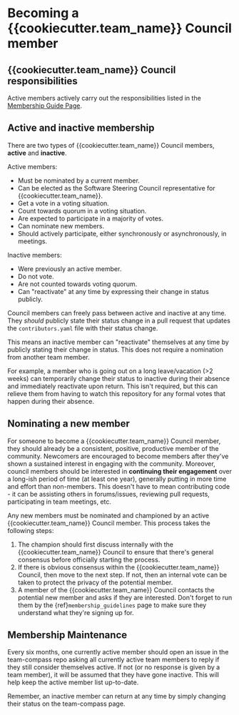 # Becoming a {{cookiecutter.team_name}} Council member

## {{cookiecutter.team_name}} Council responsibilities

Active members actively carry out the responsibilities listed in the [Membership Guide Page](membership_guidelines).

## Active and inactive membership

There are two types of {{cookiecutter.team_name}} Council members,
**active** and **inactive**.

Active members:

* Must be nominated by a current member.
* Can be elected as the Software Steering Council representative for {{cookiecutter.team_name}}.
* Get a vote in a voting situation.
* Count towards quorum in a voting situation.
* Are expected to participate in a majority of votes.
* Can nominate new members.
* Should actively participate, either synchronously or asynchronously, in meetings.

Inactive members:

* Were previously an active member.
* Do not vote.
* Are not counted towards voting quorum.
* Can "reactivate" at any time by expressing their change in status publicly.

Council members can freely pass between active and inactive at any time. They *should* publicly state their status change in a pull request that updates the `contributors.yaml` file with their status change.

This means an inactive member can "reactivate" themselves at any time by publicly stating their change in status. This does not require a nomination from another team member.

For example, a member who is going out on a long leave/vacation (>2 weeks) can temporarily change their status to inactive during their absence and immediately reactivate upon return. This isn't required, but this can relieve them from having to watch this repository for any formal votes that happen during their absence.

## Nominating a new member

For someone to become a {{cookiecutter.team_name}} Council member,
they should already be a consistent, positive, productive member of the
community. Newcomers are encouraged to become members after they've shown a
sustained interest in engaging with the community. Moreover, council members
should be interested in **continuing their engagement** over a long-ish period
of time (at least one year), generally putting in more time and effort than
non-members. This doesn't have to mean contributing code - it can be assisting
others in forums/issues, reviewing pull requests, participating in team
meetings, etc.

Any new members must be nominated and championed by an active
{{cookiecutter.team_name}} Council member. This process takes the following
steps:

1. The champion should first discuss internally with the
   {{cookiecutter.team_name}} Council to ensure that there's general consensus
   before officially starting the process.
2. If there is obvious consensus within the {{cookiecutter.team_name}} Council,
   then move to the next step. If not, then an internal vote can be taken to
   protect the privacy of the potential member.
3. A member of the {{cookiecutter.team_name}} Council contacts the potential new
   member and asks if they are interested. Don't forget to run them by the
   {ref}`membership_guidelines` page to make sure they understand what they're
   signing up for.

## Membership Maintenance

Every six months, one currently active member should open an issue in the
team-compass repo asking all currently active team members to reply if they
still consider themselves active. If not (or no response is given by a team
member), it will be assumed that they have gone inactive. This will help keep
the active member list up-to-date.

Remember, an inactive member can return at any time by simply changing their
status on the team-compass page.
